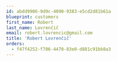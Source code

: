 ```yaml
---
id: abdd9906-9d9c-4090-9383-e5cd2d81b61a
blueprint: customers
first_name: Robert
last_name: Lovrenčič
email: robert.lovrencic@gmail.com
title: 'Robert Lovrenčič'
orders:
  - f47f4252-f706-4470-83e0-d881c91bb8a3
---
```

